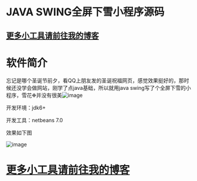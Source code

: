 # JAVA SWING全屏下雪小程序源码


## <a href='http://www.vbox.top?from=github' target='_blank'>更多小工具请前往我的博客</a>

# 软件简介 

忘记是哪个圣诞节前夕，看QQ上朋友发的圣诞祝福网页，感觉效果挺好的，那时候还没学会做网站，刚学了点java基础，所以就用java swing写了个全屏下雪的小程序，雪花❉并没有很美![image](http://www.vbox.top/wp-content/uploads/2017/07/haha.png)

开发环境：jdk6+

开发工具：netbeans 7.0

效果如下图

![image](http://www.vbox.top/wp-content/uploads/2017/07/snow2.jpg)

# <a href='http://www.vbox.top?from=github' target='_blank'>更多小工具请前往我的博客</a>
